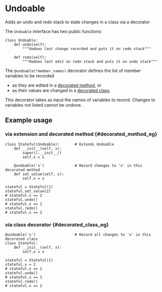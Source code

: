 # Undoable
Adds an undo and redo stack to state changes in a class via a decorator

The `Undoable` interface has two public functions:
```
class Undoable:
    def undo(self):
        """Undoes last change recorded and puts it on redo stack"""
    
    def redo(self):
        """Redoes last edit on redo stack and puts it on undo stack"""
```

The `@undoable(*member_names)` decorator defines the list of member variables to be recorded
* as they are edited in a [decorated method](#decorated_method_eg), or
* as their values are changed in a [decorated class](decorated_class_eg).

This decorator takes as input the names of variables to record.
Changes to variables not listed cannot be undone.

## Example usage 

### via extension and decorated method {#decorated_method_eg}

```
class Stateful(Undoable):       # Extends Undoable
    def __init__(self, x):
        super().__init__()
        self.x = x

    @undoable('x')              # Record changes to 'x' in this decorated method
    def set_value(self, x):
        self.x = x
```

```
stateful = Stateful(1)
stateful.set_value(2)
# stateful.x == 2
stateful.undo()
# stateful.x == 1
stateful.redo()
# stateful.x == 2
```


### via class decorator {#decorated_class_eg}

```
@undoable('x')                  # Record all changes to 'x' in this decorated class
class Stateful:
    def __init__(self, x):
        self.x = x
```

```
stateful = Stateful(1)
stateful.x = 2
# stateful.x == 2
stateful.undo()
# stateful.x == 1
stateful.redo()
# stateful.x == 2
```
